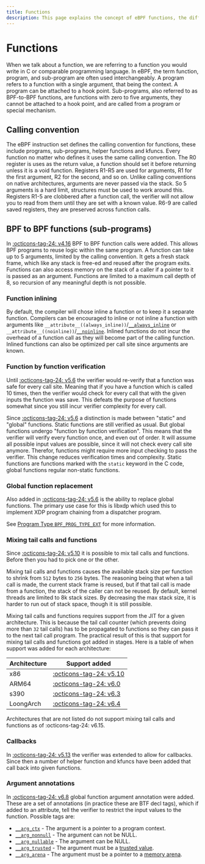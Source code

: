 ```yaml
---
title: Functions
description: This page explains the concept of eBPF functions, the different ways to use them, and how their usage has changed over time.
---
```

# Functions

When we talk about a function, we are referring to a function you would write in C or comparable programming language. In eBPF, the term function, program, and sub-program are often used interchangeably. A program refers to a function with a single argument, that being the context. A program can be attached to a hook point. Sub-programs, also referred to as BPF-to-BPF functions, are functions with zero to five arguments, they cannot be attached to a hook point, and are called from a program or special mechanism.

## Calling convention

The eBPF instruction set defines the calling convention for functions, these include programs, sub-programs, helper functions and kfuncs. Every function no matter who defines it uses the same calling convention. The R0 register is uses as the return value, a function should set it before returning unless it is a void function. Registers R1-R5 are used for arguments, R1 for the first argument, R2 for the second, and so on. Unlike calling conventions on native architectures, arguments are never passed via the stack. So 5 arguments is a hard limit, structures must be used to work around this. Registers R1-5 are clobbered after a function call, the verifier will not allow you to read from them until they are set with a known value. R6-9 are called saved registers, they are preserved across function calls.

## BPF to BPF functions (sub-programs)

In [:octicons-tag-24: v4.16](https://github.com/torvalds/linux/commit/cc8b0b92a1699bc32f7fec71daa2bfc90de43a4d) BPF to BPF function calls were added. This allows BPF programs to reuse logic within the same program. A function can take up to 5 arguments, limited by the calling convention. It gets a fresh stack frame, which like any stack is free-ed and reused after the program exits. Functions can also access memory on the stack of a caller if a pointer to it is passed as an argument. Functions are limited to a maximum call depth of 8, so recursion of any meaningful depth is not possible.

### Function inlining

By default, the compiler will chose inline a function or to keep it a separate function. Compilers can be encouraged to inline or not inline a function with arguments like `__attribute__((always_inline))`/[`__always_inline`](../../ebpf-library/libbpf/ebpf/__always_inline.md) or `__attribute__((noinline))`/[`__noinline`](../../ebpf-library/libbpf/ebpf/__noinline.md). Inlined functions do not incur the overhead of a function call as they will become part of the calling function. Inlined functions can also be optimized per call site since arguments are known.

### Function by function verification

Until [:octicons-tag-24: v5.6](https://github.com/torvalds/linux/commit/51c39bb1d5d105a02e29aa7960f0a395086e6342) the verifier would re-verify that a function was safe for every call site. Meaning that if you have a function which is called 10 times, then the verifier would check for every call that with the given inputs the function was save. This defeats the purpose of functions somewhat since you still incur verifier complexity for every call. 

Since [:octicons-tag-24: v5.6](https://github.com/torvalds/linux/commit/51c39bb1d5d105a02e29aa7960f0a395086e6342) a distinction is made between "static" and "global" functions. Static functions are still verified as usual. But global functions undergo "function by function verification". This means that the verifier will verify every function once, and even out of order. It will assume all possible input values are possible, since it will not check every call site anymore. Therefor, functions might require more input checking to pass the verifier. This change reduces verification times and complexity. Static functions are functions marked with the `static` keyword in the C code, global functions regular non-static functions.

### Global function replacement

Also added in [:octicons-tag-24: v5.6](https://github.com/torvalds/linux/commit/be8704ff07d2374bcc5c675526f95e70c6459683) is the ability to replace global functions. The primary use case for this is libxdp which used this to implement XDP program chaining from a dispatcher program.

See [Program Type `BPF_PROG_TYPE_EXT`](../program-type/BPF_PROG_TYPE_EXT.md) for more information.

### Mixing tail calls and functions

Since [:octicons-tag-24: v5.10](https://github.com/torvalds/linux/commit/e411901c0b775a3ae7f3e2505f8d2d90ac696178) it is possible to mix tail calls and functions. Before then you had to pick one or the other.

Mixing tail calls and functions causes the available stack size per function to shrink from `512` bytes to `256` bytes. The reasoning being that when a tail call is made, the current stack frame is reused, but if that tail call is made from a function, the stack of the caller can not be reused. By default, kernel threads are limited to 8k stack sizes. By decreasing the max stack size, it is harder to run out of stack space, though it is still possible.

Mixing tail calls and functions requires support from the JIT for a given architecture. This is because the tail call counter (which prevents doing more than `32` tail calls) has to be propagated to functions so they can pass it to the next tail call program. The practical result of this is that support for mixing tail calls and functions got added in stages. Here is a table of when support was added for each architecture:

| Architecture | Support added |
|--------------|---------------|
| x86          | [:octicons-tag-24: v5.10](https://github.com/torvalds/linux/commit/e411901c0b775a3ae7f3e2505f8d2d90ac696178) |
| ARM64        | [:octicons-tag-24: v6.0](https://github.com/torvalds/linux/commit/d4609a5d8c70d21b4a3f801cf896a3c16c613fe1) |
| s390         | [:octicons-tag-24: v6.3](https://github.com/torvalds/linux/commit/dd691e847d28ac5f8b8e3005be44fd0e46722809) |
| LoongArch    | [:octicons-tag-24: v6.4](https://github.com/torvalds/linux/commit/bb035ef0cc91e115faa80187ac8886a7f1914d06) |

Architectures that are not listed do not support mixing tail calls and functions as of :octicons-tag-24: v6.15.

### Callbacks

In [:octicons-tag-24: v5.13](https://github.com/torvalds/linux/commit/69c087ba6225b574afb6e505b72cb75242a3d844) the verifier was extended to allow for callbacks. Since then a number of helper function and kfuncs have been added that call back into given functions.

### Argument annotations

In [:octicons-tag-24: v6.8](https://github.com/torvalds/linux/commit/94e1c70a34523b5e1529e4ec508316acc6a26a2b) global function argument annotation were added. These are a set of annotations (in practice these are BTF decl tags), which if added to an attribute, tell the verifier to restrict the input values to the function. Possible tags are:

* [`__arg_ctx`](../../ebpf-library/libbpf/ebpf/__arg_ctx.md) - The argument is a pointer to a program context.
* [`__arg_nonnull`](../../ebpf-library/libbpf/ebpf/__arg_nonnull.md) - The argument can not be NULL.
* [`__arg_nullable`](../../ebpf-library/libbpf/ebpf/__arg_nullable.md) - The argument can be NULL.
* [`__arg_trusted`](../../ebpf-library/libbpf/ebpf/__arg_trusted.md) - The argument must be a [trusted value](kfuncs.md#kf_trusted_args).
* [`__arg_arena`](../../ebpf-library/libbpf/ebpf/__arg_arena.md) - The argument must be a pointer to a [memory arena](../map-type/BPF_MAP_TYPE_ARENA.md).
